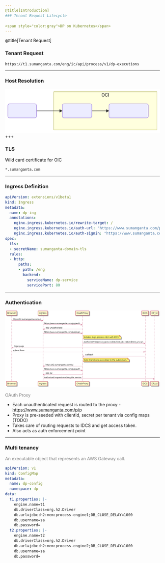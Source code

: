 ```yaml
---
@title[Introduction]
### Tenant Request Lifecycle

<span style="color:gray">DP on Kubernetes</span>
---
```

@title[Tenant Request]
### Tenant Request
```
https://t1.sumanganta.com/eng/ic/api/process/v1/dp-executions
```
---
### Host Resolution
![Flow Chart](./dns.svg?sanitize=true)
+++
### TLS
Wild card certificate for OIC
 ```
 *.sumanganta.com
 ```
---

### Ingress Definition
```Yaml
apiVersion: extensions/v1beta1
kind: Ingress
metadata:
  name: dp-ing
  annotations:
    nginx.ingress.kubernetes.io/rewrite-target: /
    nginx.ingress.kubernetes.io/auth-url: "https://www.sumanganta.com/p/p/auth"
    nginx.ingress.kubernetes.io/auth-signin: "https://www.sumanganta.com/p/p/login"
spec:
  tls:
  - secretName: sumanganta-domain-tls
  rules:
  - http:
      paths:
      - path: /eng
        backend:
          serviceName: dp-service
          servicePort: 80
```
---
### Authentication

![request lifecycle](oauthproxy.png "Logo Title Text 1")

<span style="color:gray">OAuth Proxy</span>
- Each unauthenticated request is routed to the proxy - https://www.sumanganta.com/p/p
- Proxy is pre-seeded with clientId, secret per tenant via config maps (TODO)
- Takes care of routing requests to IDCS and get access token.
- Also acts as auth enforcement point
---
### Multi tenancy

<span style="color:gray">An executable object that represents an AWS Gateway call.</span>

```Yaml
apiVersion: v1
kind: ConfigMap
metadata:
  name: dp-config
  namespace: dp
data:
  t1.properties: |-
    engine.name=t1
    db.driverClass=org.h2.Driver
    db.url=jdbc:h2:mem:process-engine1;DB_CLOSE_DELAY=1000
    db.username=sa
    db.password=
  t2.properties: |-
    engine.name=t2
    db.driverClass=org.h2.Driver
    db.url=jdbc:h2:mem:process-engine2;DB_CLOSE_DELAY=1000
    db.username=sa
    db.password=
```
